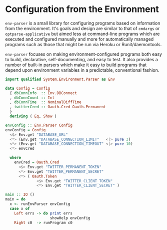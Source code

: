 
# Configuration from the Environment

`env-parser` is a small library for configuring programs based on information
from the environment. It's goals and design are similar to that of `cmdargs` or
`optparse-applicative` but aimed less at command-line programs which are
executed and configured manually and more for automatically managed programs
such as those that might be run via Heroku or Runit/daemontools.

`env-parser` focuses on making environment-configured programs both easy to
build, declarative, self-documenting, and easy to test. It also provides a
number of built-in parsers which make it easy to build programs that depend
upon environment variables in a predictable, conventional fashion.

```haskell
import qualified System.Environment.Parser as Env

data Config = Config
  { dbConnInfo  :: Env.DBConnect
  , dbConnCount :: Int
  , dbConnTime  :: NominalDiffTime
  , twitterCred :: Oauth.Cred Oauth.Permanent
  }
  deriving ( Eq, Show )

envConfig :: Env.Parser Config
envConfig = Config
  <$> Env.get "DATABASE_URL"
  <*> (Env.get "DATABASE_CONNECTION_LIMIT"   <|> pure 3)
  <*> (Env.get "DATABASE_CONNECTION_TIMEOUT" <|> pure 10)
  <*> envCred

  where
    envCred = Oauth.Cred
      <$> Env.get "TWITTER_PERMANENT_TOKEN"
      <*> Env.get "TWITTER_PERMANENT_SECRET"
      <*> ( Oauth.Token 
              <$> Env.get "TWITTER_CLIENT_TOKEN"
              <*> Env.get "TWITTER_CLIENT_SECRET" )

main :: IO ()
main = do
  x <- runEnvParser envConfig
  case x of
    Left errs -> do print errs
                    showHelp envConfig
    Right c0  -> runProgram c0
```
